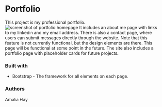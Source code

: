 # Portfolio

This project is my professional portfolio. ![screenshot of portfolio homepage](/assets/IMG_20200515_190358_01jpg?raw=true "Screenshot of portfolio homepage") It includes an about me page with links to my linkedin and my email address. There is also a contact page, where users can submit messages directly through the website. Note that this feature is not currently functional, but the design elements are there. This page will be functional at some point in the future. The site also includes a portfolio page with placeholder cards for future projects.

### Built with

- Bootstrap - The framework for all elements on each page.

### Authors

Amalia Hay
